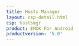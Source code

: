 ```yaml
---
title: Hosts Manager
layout: csp-detail.html
csp: hostsmgr
product: EMDK For Android
productversion: '5.0'
---
```








